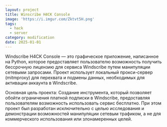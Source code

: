```yaml
---
layout: project
title: Winscribe H4CK Console
image: 'https://i.imgur.com/Zktvt5H.png'
tags:
  - hack
  - server
category: modification
date: 2025-01-01
---
```


Windscribe H4CK Console — это графическое приложение, написанное на Python, которое предоставляет пользователю возможность получить бессрочную лицензию для сервиса Windscribe путем манипуляции сетевыми запросами. Проект использует локальный прокси-сервер (mitmproxy) для перехвата и подмены данных, необходимых для активации аккаунта в Windscribe.

Основная цель проекта:
Создание инструмента, который позволяет обойти ограничения платной подписки в Windscribe, предоставляя пользователям возможность использовать сервис бесплатно. При этом проект был разработан исключительно с целью исследования и демонстрации возможностей манипуляции сетевым трафиком, а не для коммерческого использования или злонамеренных целей.

